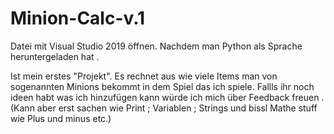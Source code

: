 # Minion-Calc-v.1

Datei mit Visual Studio 2019 öffnen.
Nachdem man Python als Sprache heruntergeladen hat .


Ist mein erstes "Projekt".
Es rechnet aus wie viele Items man von sogenannten Minions bekommt in dem Spiel das ich spiele.
Fallls ihr noch ideen habt was ich hinzufügen kann würde ich mich über Feedback freuen .
(Kann aber erst sachen wie Print ; Variablen ; Strings und bissl Mathe stuff wie Plus und minus etc.)


